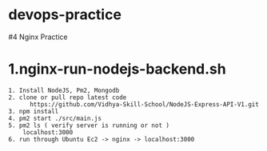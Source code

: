 # devops-practice

#4 Nginx Practice 
# 1.nginx-run-nodejs-backend.sh 
  	1. Install NodeJS, Pm2, Mongodb
	2. clone or pull repo latest code 
          https://github.com/Vidhya-Skill-School/NodeJS-Express-API-V1.git
	3. npm install
	4. pm2 start ./src/main.js
	5. pm2 ls ( verify server is running or not )
		localhost:3000
    6. run through Ubuntu Ec2 -> nginx -> localhost:3000    